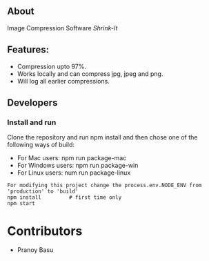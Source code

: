 ## About

Image Compression Software *Shrink-It*

## Features:

- Compression upto 97%.
- Works locally and can compress jpg, jpeg and png.
- Will log all earlier compressions.

## Developers

### Install and run

Clone the repository and run npm install and then chose one of the following ways of build:

- For Mac users: npm run package-mac
- For Windows users: npm run package-win
- For Linux users: num run package-linux

```
For modifying this project change the process.env.NODE_ENV from 'production' to 'build'
npm install         # first time only
npm start
```

# Contributors

- Pranoy Basu
